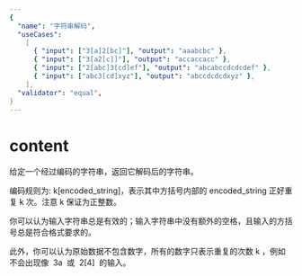 ```yaml
---
{
  "name": "字符串解码",
  "useCases":
    [
      { "input": ["3[a]2[bc]"], "output": "aaabcbc" },
      { "input": ["3[a2[c]]"], "output": "accaccacc" },
      { "input": ["2[abc]3[cd]ef"], "output": "abcabccdcdcdef" },
      { "input": ["abc3[cd]xyz"], "output": "abccdcdcdxyz" },
    ],
  "validator": "equal",
}
---
```


# content

给定一个经过编码的字符串，返回它解码后的字符串。

编码规则为: k[encoded_string]，表示其中方括号内部的 encoded_string 正好重复 k 次。注意 k 保证为正整数。

你可以认为输入字符串总是有效的；输入字符串中没有额外的空格，且输入的方括号总是符合格式要求的。

此外，你可以认为原始数据不包含数字，所有的数字只表示重复的次数 k ，例如不会出现像  3a  或  2[4]  的输入。
